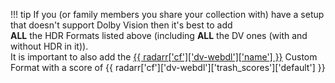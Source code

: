 !!! tip
    If you (or family members you share your collection with) have a setup that doesn't support Dolby Vision then it's best to add <br> **ALL** the HDR Formats listed above (including **ALL** the DV ones (with and without HDR in it)). <br> It is important to also add the [{{ radarr['cf']['dv-webdl']['name'] }}](/Radarr/Radarr-collection-of-custom-formats/#dv-webdl) Custom Format with a score of {{ radarr['cf']['dv-webdl']['trash_scores']['default'] }}
